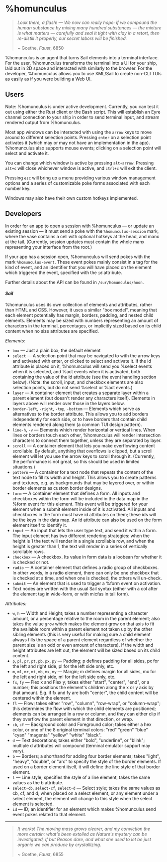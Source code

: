 # %homunculus

> *Look there, a flash! — We now can really hope:* 
> *if we compound the human substance* 
> *by mixing many hundred substances* 
> *— the mixture is what matters — carefully* 
> *and seal it tight with clay in a retort,* 
> *then re-distill it properly,* 
> *our secret labors will be finished.* 
> 
> ~ Goethe, *Faust*, 6850

%homunculus is an agent that turns Sail elements into a terminal interface. For the user, %homunculus transforms the terminal into a UI for your ship, laid out in 2D space and interacted with similarly to the browser. For the developer, %homunculus allows you to use XML/Sail to create non-CLI TUIs as easily as if you were building a Web UI.

## Users

Note: %homunculus is under active development. Currently, you can test it out using either the Rust client or the Bash script. This will establish an Eyre channel connection to your ship in order to send terminal input, and stream rendered output from %homunculus.

Most app windows can be interacted with using the `arrow` keys to move around to different selection points. Pressing `enter` on a selection point activates it (which may or may not have an implementation in the app). %homunculus also supports mouse events; clicking on a selection point will select and activate it.

You can change which window is active by pressing `alt+arrow`. Pressing `alt+c` will close whichever window is active, and `ctrl+c` will exit the client.

Pressing `esc` will bring up a menu providing various window management options and a series of customizable poke forms associated with each number key.

Windows may also have their own custom hotkeys implemented.

## Developers

In order for an app to open a session with %homunculus — or update an existing session — it must send a poke with the `%homunculus-session` mark, where the vase contains a cell with optional hotkeys at the head, and manx at the tail. (Currently, session updates must contain the whole manx representing your interface from the root.)

If your app has a session open, %homunculus will send pokes with the mark `%homunculus-event`. These event pokes mainly consist in a tag for the kind of event, and an identifier that you will have placed on the element which triggered the event, specified with the `id` attribute.

Further details about the API can be found in `/sur/homunculus/hoon`.

#### *Sail*

%homunculus uses its own collection of elements and attributes, rather than HTML and CSS. However, it uses a similar "box model", meaning that each element potentially has margin, borders, padding, and nested child elements. Elements may be sized with numbers representing an amount of characters in the terminal, percentages, or implicitly sized based on its child content when no size attributes are specified.

*Elements:*

- `box` — Just a plain box; the default element
- `select` — A selection point that may be navigated to with the arrow keys and activated with enter, or clicked to select and activate it. If the id attribute is placed on it, %homunculus will send you %select events when it is selected, and %act events when it is activated, both containing the value of the id attribute (see the event handling section below). (Note: the scroll, input, and checkbox elements are also selection points, but do not send %select or %act events.)
- `layer` — A container element that creates a separate layer within a parent element (but doesn't render any characters itself). Elements in layers above will render over those in the layers below. 
- `border-left`, `-right`, `-top`, `-bottom` — Elements which serve as alternatives to the border attribute. This allows you to add borders independently for each side, or to have borders that contain child elements rendered along them (a common TUI design pattern).
- `line-h`, `-v` — Elements which render horizontal or vertical lines. When lines or borders touch each other, %homunculus will render intersection characters to connect them together, unless they are separated by layer.
- `scroll` — A container element that lets you make overflowing content scrollable. By default, anything that overflows is clipped, but a scroll element will let you use the arrow keys to scroll through it. (Currently, the performance is not great, so this should be used in limited situations.)
- `pattern` — A container for a text node that repeats the content of the text node to fill its width and height. This allows you to create patterns and textures, e.g. as backgrounds that may be layered over, or within border elements as custom border designs.
- `form` — A container element that defines a form. All inputs and checkboxes within the form will be included in the data map in the %form event for this element. This event will be triggered for your element when a submit element inside of it is activated. All inputs and checkboxes in the form must have id attributes on them; these ids will be the keys in the data map. An id attribute can also be used on the form element itself to identify it.
- `input` — An input that lets the user type text, and send it within a form. The input element has two different rendering strategies: when the height is 1 the text will render in a single scrollable row, and when the height is greater than 1, the text will render in a series of vertically scrollable rows.
- `checkbox` — A checkbox. Its value in form data is a loobean for whether it is checked or not.
- `radio` — A container element that defines a radio group of checkboxes. In other words, in a radio element, there can only be one checkbox that is checked at a time, and when one is checked, the others will un-check.
- `submit` — An element that is used to trigger a %form event on activation.
- Text nodes are written with the usual Sail syntax (either with a col after the element tag in wide-form, or with micfas in tall form).

*Attributes:*

- `w`, `h` — Width and Height; takes a number representing a character amount, or a percentage relative to the room in the parent element; also takes the value `grow` which makes the element grow on that axis to fit the available room within a parent element not taken up by the other sibling elements (this is very useful for making sure a child element always fills the space of a parent element regardless of whether the parent size is an odd or even amount of characters). If the width and height attributes are left out, the element will be sized based on its child content.
- `p`, `pl`, `pr`, `pt`, `pb`, `px`, `py` — Padding; p defines padding for all sides, px for the left and right side, pl for the left side only, etc.
- `m`, `ml`, `mr`, `mt`, `mb`, `mx`, `my` — Margin; m defines margin for all sides, mx for the left and right side, ml for the left side only, etc.
- `fx`, `fy` — Flex x and Flex y; takes either "start", "center", "end", or a number; this positions the element's children along the x or y axis by that amount. E.g. if fx and fy are both "center", the child content will be centered within the element.
- `fl` — Flow; takes either "row", "column", "row-wrap", or "column-wrap"; this determines the flow with which the child elements are positioned; elements can be arranged in a row or column, and they can either clip if they overflow the parent element in that direction, or wrap.
- `cb`, `cf` — Background color and Foreground color; takes either a hex color, or one of the 8 original terminal colors: "red" "green" "blue" "cyan" "magenta" "yellow" "white" "black".
- `d` — Text decorations; takes either "bold", "underline", or "blink"; multiple d attributes will compound (terminal emulator support may vary).
- `b` — Borders; a shorthand for adding four border elements; takes "light", "heavy", "double", or "arc" to specify the style of the border elements. If used on a border element itself, it will define the line style of that border element.
- `l` — Line style; specifies the style of a line element, takes the same values as the b attribute.
- `select-cb`, `select-cf`, `select-d` — Select style; takes the same values as cb, cf, and d; when placed on a select element, or any element under a select element, the element will change to this style when the select element is selected.
- `id` — ID; an identifier for an element which makes %homunculus send event pokes related to that element.

---

> *It works! The moving mass grows clearer,* 
> *and my conviction the more certain:* 
> *what's been extolled as Nature's mystery* 
> *can be investigated, if but Reason dare,* 
> *and what she used to let be just organic* 
> *we can produce by crystallizing.* 
> 
> ~ Goethe, *Faust*, 6855
